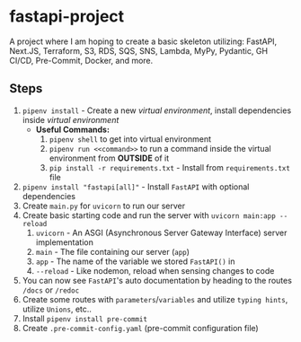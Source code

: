# fastapi-project

A project where I am hoping to create a basic skeleton utilizing: FastAPI, Next.JS, Terraform, S3, RDS, SQS, SNS, Lambda, MyPy, Pydantic, GH CI/CD, Pre-Commit, Docker, and more.

## Steps

1. `pipenv install` - Create a new *virtual environment*, install dependencies inside *virtual environment*
   - **Useful Commands:**
      1. `pipenv shell` to get into virtual environment
      2. `pipenv run <<command>>` to run a command inside the virtual environment from **OUTSIDE** of it
      3. `pip install -r requirements.txt` - Install from `requirements.txt` file
2. `pipenv install "fastapi[all]"` - Install `FastAPI` with optional dependencies
3. Create `main.py` for `uvicorn` to run our server
4. Create basic starting code and run the server with `uvicorn main:app --reload`
   1. `uvicorn` - An ASGI (Asynchronous Server Gateway Interface) server implementation
   2. `main` - The file containing our server (`app`)
   3. `app` - The name of the variable we stored `FastAPI()` in
   4. `--reload` - Like nodemon, reload when sensing changes to code
5. You can now see `FastAPI`'s auto documentation by heading to the routes `/docs` or `/redoc`
6. Create some routes with `parameters`/`variables` and utilize `typing hints`, utilize `Unions`, etc..
7. Install `pipenv install pre-commit`
8. Create `.pre-commit-config.yaml` (pre-commit configuration file)